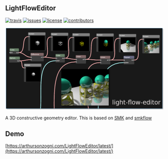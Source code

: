 LightFlowEditor
---------------
[![travis][badge.travis]][travis]
[![issues][badge.issues]][issues]
[![license][badge.license]][license]
[![contributors][badge.contributors]][contributors]

[badge.travis]: https://img.shields.io/travis/com/arthursonzogni/light-flow-editor?logo=travis
[badge.issues]: https://img.shields.io/github/issues-raw/arthursonzogni/light-flow-editor
[badge.license]: https://img.shields.io/github/license/arthursonzogni/light-flow-editor?color=black
[badge.contributors]: https://img.shields.io/github/contributors/arthursonzogni/light-flow-editor?color=blue

[travis]: https://travis-ci.org/ArthurSonzogni/light-flow-editor
[issues]: https://github.com/ArthurSonzogni/light-flow-editor/issues
[license]: http://opensource.org/licenses/MIT
[contributors]: https://github.com/ArthurSonzogni/light-flow-editor/graphs/contributors

![header](./other/header.png)

A 3D constructive geometry editor.
This is based on [SMK](https://github.com/ArthurSonzogni/smk) and [smkflow](https://github.com/ArthurSonzogni/smkflow)

Demo
----

[https://arthursonzogni.com/LightFlowEditor/latest/](https://arthursonzogni.com/LightFlowEditor/latest/)
